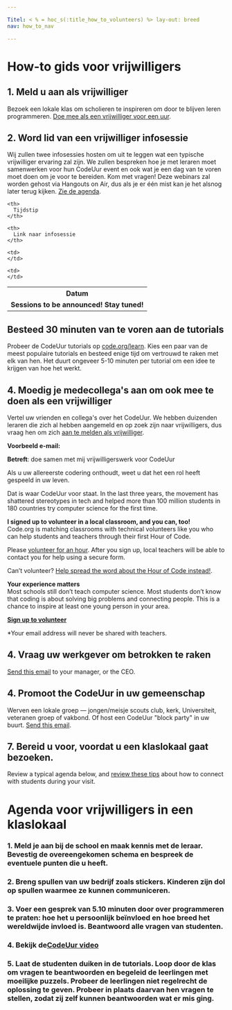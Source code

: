 ```yaml
---

Titel: < % = hoc_s(:title_how_to_volunteers) %> lay-out: breed
nav: how_to_nav

---
```


# How-to gids voor vrijwilligers

## 1. Meld u aan als vrijwilliger

Bezoek een lokale klas om scholieren te inspireren om door te blijven leren programmeren. [Doe mee als een vrijwilliger voor een uur](https://code.org/volunteer/engineer).

## 2. Word lid van een vrijwilliger infosessie

Wij zullen twee infosessies hosten om uit te leggen wat een typische vrijwilliger ervaring zal zijn. We zullen bespreken hoe je met leraren moet samenwerken voor hun CodeUur event en ook wat je een dag van te voren moet doen om je voor te bereiden. Kom met vragen! Deze webinars zal worden gehost via Hangouts on Air, dus als je er één mist kan je het alsnog later terug kijken. [Zie de agenda](https://docs.google.com/document/d/1y2PjgICSEnYGTD7MT1mvLS6RvA9BJDG4zWheD0ZFIUo/edit?usp=sharing).

<table>
  <tr>
    <th>
      Datum
    </th>
    
    <th>
      Tijdstip
    </th>
    
    <th>
      Link naar infosessie
    </th>
  </tr>
  
  <tr>
    <td>
      <strong>Sessions to be announced! Stay tuned!</strong>
    </td>
    
    <td>
    </td>
    
    <td>
    </td>
  </tr>
</table>

## Besteed 30 minuten van te voren aan de tutorials

Probeer de CodeUur tutorials op [code.org/learn](https://code.org/learn). Kies een paar van de meest populaire tutorials en besteed enige tijd om vertrouwd te raken met elk van hen. Het duurt ongeveer 5-10 minuten per tutorial om een idee te krijgen van hoe het werkt.

## 4. Moedig je medecollega's aan om ook mee te doen als een vrijwilliger

Vertel uw vrienden en collega's over het CodeUur. We hebben duizenden leraren die zich al hebben aangemeld en op zoek zijn naar vrijwilligers, dus vraag hen om zich [aan te melden als vrijwilliger](https://code.org/volunteer).

**Voorbeeld e-mail:**

**Betreft**: doe samen met mij vrijwilligerswerk voor CodeUur

Als u uw allereerste codering onthoudt, weet u dat het een rol heeft gespeeld in uw leven.

Dat is waar CodeUur voor staat. In the last three years, the movement has shattered stereotypes in tech and helped more than 100 million students in 180 countries try computer science for the first time.

**I signed up to volunteer in a local classroom, and you can, too!**   
Code.org is matching classrooms with technical volunteers like you who can help students and teachers through their first Hour of Code.

Please [volunteer for an hour](https://code.org/volunteer/engineer). After you sign up, local teachers will be able to contact you for help using a secure form.

Can’t volunteer? [Help spread the word about the Hour of Code instead!](https://hourofcode.com/promote).

**Your experience matters**  
Most schools still don’t teach computer science. Most students don’t know that coding is about solving big problems and connecting people. This is a chance to inspire at least one young person in your area.

**[Sign up to volunteer](https://code.org/volunteer/engineer)**

*Your email address will never be shared with teachers.

## 4. Vraag uw werkgever om betrokken te raken

[Send this email](https://hourofcode.com/promote/resources#email) to your manager, or the CEO.

## 4. Promoot the CodeUur in uw gemeenschap

Werven een lokale groep — jongen/meisje scouts club, kerk, Universiteit, veteranen groep of vakbond. Of host een CodeUur "block party" in uw buurt. [Send this email](https://hourofcode.com/promote/resources#email).

## 7. Bereid u voor, voordat u een klaslokaal gaat bezoeken.

Review a typical agenda below, and [review these tips](https://code.org/files/CSTT_Volunteers.pdf) about how to connect with students during your visit.

# Agenda voor vrijwilligers in een klaslokaal

### 1. Meld je aan bij de school en maak kennis met de leraar. Bevestig de overeengekomen schema en bespreek de eventuele punten die u heeft.

### 2. Breng spullen van uw bedrijf zoals stickers. Kinderen zijn dol op spullen waarmee ze kunnen communiceren. 

### 3. Voer een gesprek van 5.10 minuten door over programmeren te praten: hoe het u persoonlijk beïnvloed en hoe breed het wereldwijde invloed is. Beantwoord alle vragen van studenten.

### 4. Bekijk de[CodeUur video](https://www.youtube.com/watch?v=2DxWIxec6yo) 

### 5. Laat de studenten duiken in de tutorials. Loop door de klas om vragen te beantwoorden en begeleid de leerlingen met moeilijke puzzels. Probeer de leerlingen niet regelrecht de oplossing te geven. Probeer in plaats daarvan hen vragen te stellen, zodat zij zelf kunnen beantwoorden wat er mis ging.